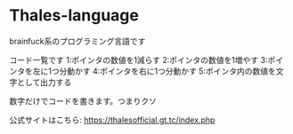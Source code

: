 # Thales-language
brainfuck系のプログラミング言語です

コード一覧です
1:ポインタの数値を1減らす
2:ポインタの数値を1増やす
3:ポインタを左に1つ分動かす
4:ポインタを右に1つ分動かす
5:ポインタ内の数値を文字として出力する

数字だけでコードを書きます。つまりクソ

公式サイトはこちら: https://thalesofficial.gt.tc/index.php
